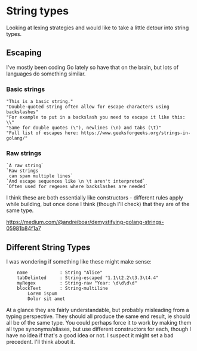 String types
============

Looking at lexing strategies and would like to take a little detour into string types.



Escaping
--------

I've mostly been coding Go lately so have that on the brain, but lots of languages do something similar.

### Basic strings

	"This is a basic string."
	"Double-quoted string often allow for escape characters using backslashes"
	"For example to put in a backslash you need to escape it like this: \\"
	"Same for double quotes (\"), newlines (\n) and tabs (\t)"
	"Full list of escapes here: https://www.geeksforgeeks.org/strings-in-golang/"

### Raw strings

	`A raw string`
	`Raw strings
	 can span multiple lines`
	`And escape sequences like \n \t aren't interpreted`
	`Often used for regexes where backslashes are needed`

I think these are both essentially like constructors - different rules apply while building, but once done I think (though I'll check) that they are of the same type.

https://medium.com/@andreiboar/demystifying-golang-strings-05981b84f1a7



Different String Types
----------------------

I was wondering if something like these might make sense:

```
	name 			: String "Alice"
	tabDelimted		: String-escaped "1.1\t2.2\t3.3\t4.4"
	myRegex 		: String-raw "Year: \d\d\d\d"
	blockText		: String-multiline
		Lorem ispum
		Dolor sit amet
```

At a glance they are fairly understandable, but probably misleading from a typing perspective.
They should all produce the same end result, ie should all be of the same type.
You could perhaps force it to work by making them all type synonyms/aliases, but use different constructors for each, though I have no idea if that's a good idea or not.
I suspect it might set a bad precedent.
I'll think about it.

